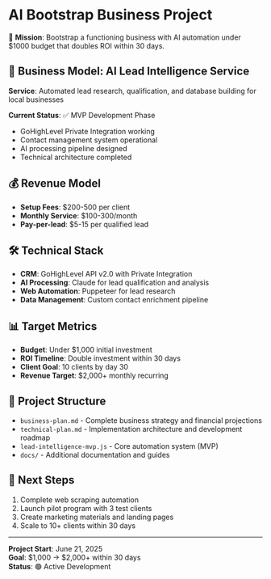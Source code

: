 # AI Bootstrap Business Project

🎯 **Mission**: Bootstrap a functioning business with AI automation under $1000 budget that doubles ROI within 30 days.

## 🚀 Business Model: AI Lead Intelligence Service

**Service**: Automated lead research, qualification, and database building for local businesses

**Current Status**: ✅ MVP Development Phase
- GoHighLevel Private Integration working
- Contact management system operational
- AI processing pipeline designed
- Technical architecture completed

## 💰 Revenue Model
- **Setup Fees**: $200-500 per client
- **Monthly Service**: $100-300/month
- **Pay-per-lead**: $5-15 per qualified lead

## 🛠 Technical Stack
- **CRM**: GoHighLevel API v2.0 with Private Integration
- **AI Processing**: Claude for lead qualification and analysis
- **Web Automation**: Puppeteer for lead research
- **Data Management**: Custom contact enrichment pipeline

## 📊 Target Metrics
- **Budget**: Under $1,000 initial investment
- **ROI Timeline**: Double investment within 30 days
- **Client Goal**: 10 clients by day 30
- **Revenue Target**: $2,000+ monthly recurring

## 📁 Project Structure
- `business-plan.md` - Complete business strategy and financial projections
- `technical-plan.md` - Implementation architecture and development roadmap
- `lead-intelligence-mvp.js` - Core automation system (MVP)
- `docs/` - Additional documentation and guides

## 🎯 Next Steps
1. Complete web scraping automation
2. Launch pilot program with 3 test clients
3. Create marketing materials and landing pages
4. Scale to 10+ clients within 30 days

---
**Project Start**: June 21, 2025  
**Goal**: $1,000 → $2,000+ within 30 days  
**Status**: 🟢 Active Development
